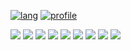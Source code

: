 [![lang](https://github-readme-stats.vercel.app/api/top-langs/?username=shagu&layout=compact&text_color=000000&icon_color=C82D34&title_color=000000)](https://github.com/anuraghazra/github-readme-stats)
[![profile](https://github-readme-stats.vercel.app/api?username=shagu&show_icons=true&hide_title=true&text_color=000000&icon_color=C82D34&title_color=000000&include_all_commits=true)](https://github.com/anuraghazra/github-readme-stats)

![](https://img.shields.io/badge/OS-ArchLinux-informational?style=flat&logo=linux&logoColor=white&color=C82D34)
![](https://img.shields.io/badge/Shell-Bash-informational?style=flat&logo=gnu-bash&logoColor=white&color=C82D34)
![](https://img.shields.io/badge/Build-Yocto-informational?style=flat&logo=Windows%20Terminal&logoColor=white&color=C82D34)
![](https://img.shields.io/badge/Build-Make-informational?style=flat&logo=cmake&logoColor=white&color=C82D34)
![](https://img.shields.io/badge/Code-Lua-informational?style=flat&logo=lua&logoColor=white&color=C82D34)
![](https://img.shields.io/badge/Code-JS-informational?style=flat&logo=javascript&logoColor=white&color=C82D34)
![](https://img.shields.io/badge/Editor-Vim-informational?style=flat&logo=vim&logoColor=white&color=C82D34)
![](https://img.shields.io/badge/Editor-Code-informational?style=flat&logo=visual%20studio%20code&logoColor=white&color=C82D34)
![](https://img.shields.io/badge/License-MIT-informational?style=flat&logo=license&logoColor=white&color=C82D34)
